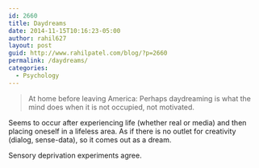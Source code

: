 ```yaml
---
id: 2660
title: Daydreams
date: 2014-11-15T10:16:23-05:00
author: rahil627
layout: post
guid: http://www.rahilpatel.com/blog/?p=2660
permalink: /daydreams/
categories:
  - Psychology
---
```

<blockquote>At home before leaving America:
Perhaps daydreaming is what the mind does when it is not occupied, not motivated.</blockquote>

Seems to occur after experiencing life (whether real or media) and then placing oneself in a lifeless area. As if there is no outlet for creativity (dialog, sense-data), so it comes out as a dream.

Sensory deprivation experiments agree.